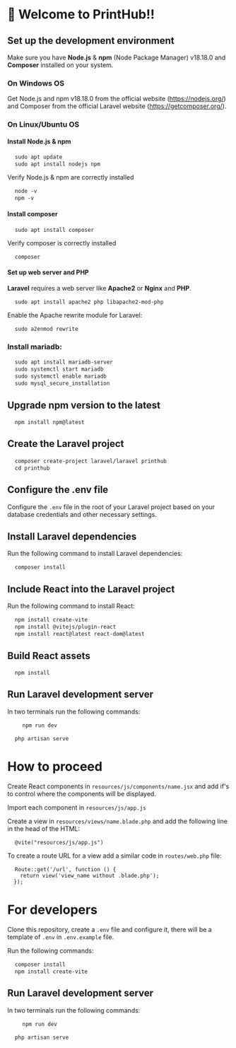 # 👋 Welcome to <b>PrintHub!!</b>

## Set up the development environment
Make sure you have <b>Node.js</b> & <b>npm</b> (Node Package Manager) v18.18.0 and <b>Composer</b> installed on your system.
### On Windows OS
Get Node.js and npm v18.18.0 from the official website (https://nodejs.org/) and Composer from the official Laravel website (https://getcomposer.org/).
### On Linux/Ubuntu OS
#### Install Node.js & npm
<pre>
  <code>sudo apt update</code>
  <code>sudo apt install nodejs npm</code>
</pre>
Verify Node.js & npm are correctly installed
<pre>
  <code>node -v</code>
  <code>npm -v</code>
</pre>
#### Install composer
<pre>
  <code>sudo apt install composer</code>
</pre>
Verify composer is correctly installed
<pre>
  <code>composer</code>
</pre>
#### Set up web server and PHP
<b>Laravel</b> requires a web server like <b>Apache2</b> or <b>Nginx</b> and <b>PHP</b>.
<pre>
  <code>sudo apt install apache2 php libapache2-mod-php</code>
</pre>
Enable the Apache rewrite module for Laravel:
<pre>
  <code>sudo a2enmod rewrite</code>
</pre>
### Install mariadb:
<pre>
  <code>sudo apt install mariadb-server</code>
  <code>sudo systemctl start mariadb</code>
  <code>sudo systemctl enable mariadb</code>
  <code>sudo mysql_secure_installation</code>
</pre>

## Upgrade npm version to the latest
<pre>
  <code>npm install npm@latest</code>
</pre>
## Create the Laravel project
<pre>
  <code>composer create-project laravel/laravel printhub</code>
  <code>cd printhub</code>
</pre>

## Configure the .env file
Configure the <code>.env</code> file in the root of your Laravel project based on your database credentials and other necessary settings.

## Install Laravel dependencies
Run the following command to install Laravel dependencies:
<pre>
  <code>composer install</code>
</pre>

## Include React into the Laravel project
Run the following command to install React:
<pre>
  <code>npm install create-vite</code>
  <code>npm install @vitejs/plugin-react</code>
  <code>npm install react@latest react-dom@latest</code>
</pre>

## Build React assets
<pre>
  <code>npm install</code>
</pre>

## Run Laravel development server
In two terminals run the following commands:
<pre>
    <code>npm run dev</code>
</pre>
<pre>
  <code>php artisan serve</code>
</pre>

# How to proceed
Create React components in <code>resources/js/components/name.jsx</code> and add if's to control where the components will be displayed.

Import each component in <code>resources/js/app.js</code>

Create a view in <code>resources/views/name.blade.php</code> and add the following line in the head of the HTML:
<pre>
  <code>@vite("resources/js/app.js")</code>
</pre>

To create a route URL for a view add a similar code in <code>routes/web.php</code> file:
<pre>
  <code>Route::get('/url', function () {
    return view('view_name without .blade.php');
  });</code>
</pre>

# For developers
Clone this repository, create a <code>.env</code> file and configure it, there will be a template of <code>.env</code> in <code>.env.example</code> file.

Run the following commands:
<pre>
  <code>composer install</code>
  <code>npm install create-vite</code>
</pre>

## Run Laravel development server
In two terminals run the following commands:
<pre>
    <code>npm run dev</code>
</pre>
<pre>
  <code>php artisan serve</code>
</pre>